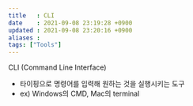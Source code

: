 ```yaml
---
title   : CLI
date    : 2021-09-08 23:19:28 +0900
updated : 2021-09-08 23:20:16 +0900
aliases : 
tags: ["Tools"]
---
```

CLI (Command Line Interface)  
- 타이핑으로 명령어를 입력해 원하는 것을 실행시키는 도구
- ex) Windows의 CMD, Mac의 terminal

